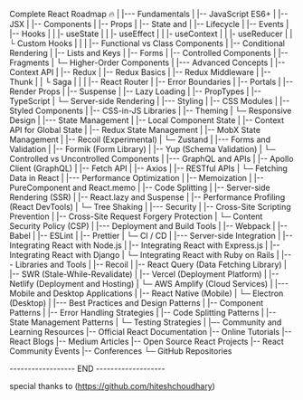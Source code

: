 Complete React Roadmap 🔥
|
|--- Fundamentals
|       |-- JavaScript ES6+
|       |-- JSX 
|       |-- Components 
|       |-- Props
|       |-- State and 
|       |-- Lifecycle
|       |-- Events
|       |-- Hooks
|       |     |- useState
|       |     |- useEffect
|       |     |- useContext
|       |     |- useReducer
|       |    └ Custom Hooks
|       |
|       |-- Functional vs Class Components
|       |-- Conditional Rendering
|       |-- Lists and Keys
|       |-- Forms 
|       |-- Controlled Components
|       |-- Fragments
|      └─ Higher-Order Components
|
|--- Advanced Concepts
|       |-- Context API
|       |-- Redux 
|       |-- Redux Basics
|       |-- Redux Middleware
|       |-- Thunk
|       |     └ Saga
|       |
|       |-- React Router 
|       |-- Error Boundaries
|       |-- Portals
|       |-- Render Props
|       |-- Suspense
|       |-- Lazy Loading
|       |-- PropTypes
|       |-- TypeScript
|      └─ Server-side Rendering 
|
|--- Styling
|       |-- CSS Modules
|       |-- Styled Components
|       |-- CSS-in-JS Libraries
|       |-- Theming
|      └─ Responsive Design 
|
|--- State Management
|       |-- Local Component State
|       |-- Context API for Global State
|       |-- Redux State Management
|       |-- MobX State Management
|       |-- Recoil (Experimental)
|      └─ Zustand 
|
|--- Forms and Validation
|       |-- Formik (Form Library)
|       |-- Yup (Schema Validation)
|      └─ Controlled vs Uncontrolled Components
|
|--- GraphQL and APIs
|       |-- Apollo Client (GraphQL)
|       |-- Fetch API
|       |-- Axios
|       |-- RESTful APIs
|      └─ Fetching Data in React
|
|--- Performance Optimization
|       |-- Memoization
|       |-- PureComponent and React.memo
|       |-- Code Splitting
|       |-- Server-side Rendering (SSR)
|       |-- React.lazy and Suspense
|       |-- Performance Profiling (React DevTools)
|      └─ Tree Shaking
|
|--- Security
|       |-- Cross-Site Scripting Prevention
|       |-- Cross-Site Request Forgery Protection
|      └─ Content Security Policy (CSP)
|
|--- Deployment and Build Tools
|       |-- Webpack
|       |-- Babel
|       |-- ESLint
|       |-- Prettier
|      └─ CI / CD
|
|--- Server-side Integration
|        |-- Integrating React with Node.js
|        |-- Integrating React with Express.js
|        |-- Integrating React with Django
|       └─ Integrating React with Ruby on Rails
|
|--- Libraries and Tools
|       |-- Recoil 
|       |-- React Query (Data Fetching Library)
|       |-- SWR (Stale-While-Revalidate)
|       |-- Vercel (Deployment Platform)
|       |-- Netlify (Deployment and Hosting)
|      └─ AWS Amplify (Cloud Services)
|
|--- Mobile and Desktop Applications
|       |-- React Native (Mobile)
|      └─ Electron (Desktop)
|
|--- Best Practices and Design Patterns
|       |-- Component Patterns 
|       |-- Error Handling Strategies
|       |-- Code Splitting Patterns
|       |-- State Management Patterns
|      └─ Testing Strategies
|
|─- Community and Learning Resources
        |-- Official React Documentation
        |-- Online Tutorials 
        |-- React Blogs
        |-- Medium Articles
        |-- Open Source React Projects
        |-- React Community Events
        |-- Conferences
       └─ GitHub Repositories

------------------ END -------------------

special thanks to (https://github.com/hiteshchoudhary)